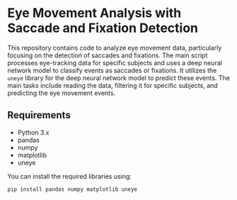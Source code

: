 # Eye Movement Analysis with Saccade and Fixation Detection

This repository contains code to analyze eye movement data, particularly focusing on the detection of saccades and fixations. The main script processes eye-tracking data for specific subjects and uses a deep neural network model to classify events as saccades or fixations. It utilizes the `uneye` library for the deep neural network model to predict these events. The main tasks include reading the data, filtering it for specific subjects, and predicting the eye movement events.

## Requirements
- Python 3.x
- pandas
- numpy
- matplotlib
- uneye

You can install the required libraries using:

`pip install pandas numpy matplotlib uneye`
